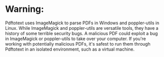 # Warning:

Pdftotext uses ImageMagick to parse PDFs in Windows and poppler-utils in Linux. While ImageMagick and poppler-utils are versatile tools, they have a history of some terrible security bugs. A malicious PDF could exploit a bug in ImageMagick or poppler-utils to take over your computer. If you're working with potentially malicious PDFs, it's safest to run them through Pdftotext in an isolated environment, such as a virtual machine.
